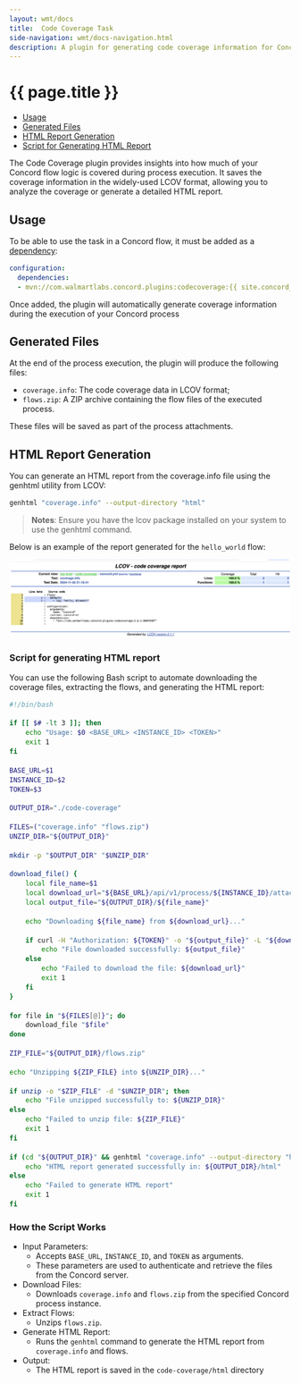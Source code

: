 ```yaml
---
layout: wmt/docs
title:  Code Coverage Task
side-navigation: wmt/docs-navigation.html
description: A plugin for generating code coverage information for Concord flows in LCOV format.
---
```


# {{ page.title }}

- [Usage](#usage)
- [Generated Files](#generated-files)
- [HTML Report Generation](#html-report-generation)
- [Script for Generating HTML Report](#script-for-generating-html-report)

The Code Coverage plugin provides insights into how much of your Concord flow logic 
is covered during process execution. It saves the coverage information in the widely-used LCOV format, 
allowing you to analyze the coverage or generate a detailed HTML report.

## Usage

To be able to use the task in a Concord flow, it must be added as a
[dependency](../processes-v2/configuration.html#dependencies):

```yaml
configuration:
  dependencies:
  - mvn://com.walmartlabs.concord.plugins:codecoverage:{{ site.concord_plugins_version }}
```

Once added, the plugin will automatically generate coverage information during the execution of your Concord process

## Generated Files

At the end of the process execution, the plugin will produce the following files:

- `coverage.info`: The code coverage data in LCOV format;
- `flows.zip`: A ZIP archive containing the flow files of the executed process.

These files will be saved as part of the process attachments.

## HTML Report Generation

You can generate an HTML report from the coverage.info file using the genhtml utility from LCOV:

```bash
genhtml "coverage.info" --output-directory "html"
```

> **Notes**: Ensure you have the lcov package installed on your system to use the genhtml command.

Below is an example of the report generated for the `hello_world` flow:

<img src="../../assets/img/plugins/codecoverage/report.png" alt="code coverage report" class="img-responsive"/>

### Script for generating HTML report

You can use the following Bash script to automate downloading the coverage files, extracting the flows, and generating the HTML report:

```bash
#!/bin/bash

if [[ $# -lt 3 ]]; then
    echo "Usage: $0 <BASE_URL> <INSTANCE_ID> <TOKEN>"
    exit 1
fi

BASE_URL=$1
INSTANCE_ID=$2
TOKEN=$3

OUTPUT_DIR="./code-coverage"

FILES=("coverage.info" "flows.zip")
UNZIP_DIR="${OUTPUT_DIR}"

mkdir -p "$OUTPUT_DIR" "$UNZIP_DIR"

download_file() {
    local file_name=$1
    local download_url="${BASE_URL}/api/v1/process/${INSTANCE_ID}/attachment/${file_name}"
    local output_file="${OUTPUT_DIR}/${file_name}"

    echo "Downloading ${file_name} from ${download_url}..."

    if curl -H "Authorization: ${TOKEN}" -o "${output_file}" -L "${download_url}"; then
        echo "File downloaded successfully: ${output_file}"
    else
        echo "Failed to download the file: ${download_url}"
        exit 1
    fi
}

for file in "${FILES[@]}"; do
    download_file "$file"
done

ZIP_FILE="${OUTPUT_DIR}/flows.zip"

echo "Unzipping ${ZIP_FILE} into ${UNZIP_DIR}..."

if unzip -o "$ZIP_FILE" -d "$UNZIP_DIR"; then
    echo "File unzipped successfully to: ${UNZIP_DIR}"
else
    echo "Failed to unzip file: ${ZIP_FILE}"
    exit 1
fi

if (cd "${OUTPUT_DIR}" && genhtml "coverage.info" --output-directory "html"); then
    echo "HTML report generated successfully in: ${OUTPUT_DIR}/html"
else
    echo "Failed to generate HTML report"
    exit 1
fi
```

### How the Script Works

- Input Parameters:
  - Accepts `BASE_URL`, `INSTANCE_ID`, and `TOKEN` as arguments.
  - These parameters are used to authenticate and retrieve the files from the Concord server.
- Download Files:
  - Downloads `coverage.info` and `flows.zip` from the specified Concord process instance.
- Extract Flows:
  - Unzips `flows.zip`.
- Generate HTML Report:
  - Runs the `genhtml` command to generate the HTML report from `coverage.info` and flows.
- Output:
  - The HTML report is saved in the `code-coverage/html` directory
